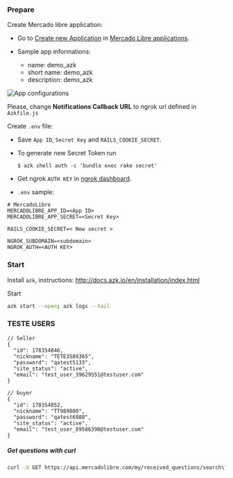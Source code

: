### Prepare

Create Mercado libre application:

  - Go to [Create new Application](https://applications.mercadolivre.com.br/create?platform=ml) in [Mercado Libre applications](http://applications.mercadolibre.com/).
  
  - Sample app informations:
    - name: demo_azk
    - short name: demo_azk
    - description: demo_azk
  
  ![App configurations](https://github.com/azukiapp/meli-questions/blob/master/app_configurations.png)
  
  Please, change **Notifications Callback URL** to ngrok url defined in `Azkfile.js`

Create `.env` file:

  - Save `App ID`, `Secret Key` and `RAILS_COOKIE_SECRET`.

  - To generate new Secret Token run 

    ```
    $ azk shell auth -c 'bundle exec rake secret'
    ```
  
  - Get ngrok `AUTH KEY` in [ngrok dashboard](https://ngrok.com/dashboard).

  - `.env` sample:
  ```
  # MercadoLibre
  MERCADOLIBRE_APP_ID=<App ID>
  MERCADOLIBRE_APP_SECRET=<Secret Key>

  RAILS_COOKIE_SECRET=< New secret >

  NGROK_SUBDOMAIN=<subdomain>
  NGROK_AUTH=<AUTH KEY>
  ```

### Start

Install `azk`, instructions: 
    http://docs.azk.io/en/installation/index.html

Start

  ```bash
  azk start --open; azk logs --tail
  ```

### TESTE USERS

```
// Seller
{
  "id": 178354846,
  "nickname": "TETE3589365",
  "password": "qatest5133",
  "site_status": "active",
  "email": "test_user_39629551@testuser.com"
}

// buyer
{
  "id": 178354852,
  "nickname": "TT989800",
  "password": "qatest6988",
  "site_status": "active",
  "email": "test_user_89586390@testuser.com"
}
```



##### Get questions with curl

```sh
curl -X GET https://api.mercadolibre.com/my/received_questions/search\?access_token\=$TOKEN
```
